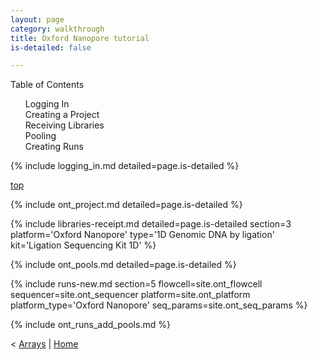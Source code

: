```yaml
---
layout: page
category: walkthrough
title: Oxford Nanopore tutorial
is-detailed: false

---
```


<div id="toc">
Table of Contents
<ol>
   <li><a href="#logging_in">Logging In</a></li>
   <li><a href="#project">Creating a Project</a></li>
   <li><a href="#libraries-receipt">Receiving Libraries</a></li>
   <li><a href="#pools">Pooling</a></li>
   <li><a href="#runs-new">Creating Runs</a></li>
</ol>
</div>

{% include logging_in.md detailed=page.is-detailed %}

<a name="scan" href="#" id="toplink">top</a>

{% include ont_project.md detailed=page.is-detailed %}

{% include libraries-receipt.md detailed=page.is-detailed section=3 platform='Oxford Nanopore'
  type='1D Genomic DNA by ligation' kit='Ligation Sequencing Kit 1D' %}

{% include ont_pools.md detailed=page.is-detailed %}

{% include runs-new.md section=5 flowcell=site.ont_flowcell sequencer=site.ont_sequencer
  platform=site.ont_platform platform_type='Oxford Nanopore' seq_params=site.ont_seq_params %}

{% include ont_runs_add_pools.md %}

< <a href="tutorial-plain-arrays">Arrays</a> | <a href="index-plain">Home</a>
